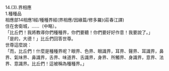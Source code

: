 14.(3).界相應  
1.種種品  
相應部14相應1經/種種界經(界相應/因緣篇/修多羅)(莊春江譯)  
住在舍衛城，……（中略）。  
「比丘們！我將教導你們種種界，你們要聽！你們要好好作意！我要說了。」  
「是的，大德！」比丘們回答世尊。  
世尊這麼說：  
「而，比丘們！什麼是種種界呢？眼界、色界、眼識界，耳界、聲界、耳識界，鼻界、氣味界、鼻識界，舌界、味道界、舌識界，身界、所觸界、身識界，意界、法界、意識界。比丘們！這被稱為種種界。」  
  
  
